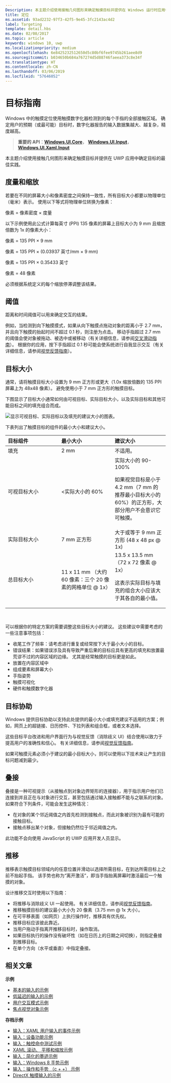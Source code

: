 ```yaml
---
Description: 本主题介绍使用接触几何图形来确定触摸目标并提供在 Windows 运行时应用中确定目标的最佳实践。
title: 定位
ms.assetid: 93ad2232-97f3-42f5-9e45-3fc2143ac4d2
label: Targeting
template: detail.hbs
ms.date: 02/08/2017
ms.topic: article
keywords: windows 10, uwp
ms.localizationpriority: medium
ms.openlocfilehash: 6e8425232512650d5c80bf6fee9745b261aee8d9
ms.sourcegitcommit: b034650b684a767274d5d88746faeea373c8e34f
ms.translationtype: HT
ms.contentlocale: zh-CN
ms.lasthandoff: 03/06/2019
ms.locfileid: "57646052"
---
```

# <a name="guidelines-for-targeting"></a>目标指南


Windows 中的触摸定位使用触摸数字化器检测到的每个手指的全部接触区域。 确定用户的预期（或最可能）目标时，数字化器报告的输入数据集越大、越复杂，精度越高。

> **重要的 API**：[**Windows.UI.Core**](https://msdn.microsoft.com/library/windows/apps/br208383)， [ **Windows.UI.Input**](https://msdn.microsoft.com/library/windows/apps/br242084)， [ **Windows.UI.Xaml.Input**](https://msdn.microsoft.com/library/windows/apps/br227994)

本主题介绍使用接触几何图形来确定触摸目标并提供在 UWP 应用中确定目标的最佳实践。

## <a name="measurements-and-scaling"></a>度量和缩放


若要在不同的屏幕大小和像素密度之间保持一致性，所有目标大小都要以物理单位（毫米）表示。 使用以下等式将物理单位转换为像素：

像素 = 像素密度 × 度量

以下示例使用此公式计算每英寸 (PPI) 135 像素的屏幕上目标大小为 9 mm 且缩放倍数为 1x 的像素大小：

像素 = 135 PPI × 9 mm

像素 = 135 PPI × (0.03937 英寸/mm × 9 mm)

像素 = 135 PPI × 0.35433 英寸

像素 = 48 像素

必须根据系统定义的每个缩放停滞调整该结果。

## <a name="thresholds"></a>阈值


距离和时间阈值可以用来确定交互的结果。

例如，当检测到向下触摸摸式，如果从向下触摸点拖动对象的距离小于 2.7 mm，并且向下触摸的抬起时间不超过 0.1 秒，则注册为点击。 移动手指超过 2.7 mm 的阈值会使对象被拖动、被选中或被移动（有关详细信息，请参阅[交叉滑动指南](guidelines-for-cross-slide.md)）。 根据你的应用，按下手指超过 0.1 秒可能会使系统进行自我显示交互（有关详细信息，请参阅[视觉反馈指南](guidelines-for-visualfeedback.md)）。

## <a name="target-sizes"></a>目标大小


通常，请将触摸目标大小设置为 9 mm 正方形或更大（1.0x 缩放倍数的 135 PPI 屏幕上为 48x48 像素）。 避免使用小于 7 mm 正方形的触摸目标。

下图显示了目标大小通常如何由可视目标、实际目标大小，以及实际目标和其他可能目标之间的填充组合而成。

![显示可视目标、实际目标以及填充的建议大小的图表。](images/targeting-size.png)

下表列出了触摸目标的组件的最小大小和建议大小。

<table>
<colgroup>
<col width="33%" />
<col width="33%" />
<col width="33%" />
</colgroup>
<thead>
<tr class="header">
<th align="left">目标组件</th>
<th align="left">最小大小</th>
<th align="left">建议大小</th>
</tr>
</thead>
<tbody>
<tr class="odd">
<td align="left">填充</td>
<td align="left">2 mm</td>
<td align="left">不适用。</td>
</tr>
<tr class="even">
<td align="left">可视目标大小</td>
<td align="left">&lt;实际大小的 60%</td>
<td align="left">实际大小的 90-100%
<p>如果视觉目标是小于 4.2 mm（7 mm 的推荐最小目标大小的 60%）的正方形，大部分用户不会意识它可触摸。</p></td>
</tr>
<tr class="odd">
<td align="left">实际目标大小</td>
<td align="left">7 mm 正方形</td>
<td align="left">大于或等于 9 mm 正方形 (48 x 48 px @ 1x)</td>
</tr>
<tr class="even">
<td align="left">总目标大小</td>
<td align="left">11 x 11 mm （大约 60 像素：三个 20 像素的网格单位 @ 1x）</td>
<td align="left">13.5 x 13.5 mm （72 x 72 像素 @ 1x）
<p>这表示实际目标与填充的组合大小应该大于其各自的最小值。</p></td>
</tr>
</tbody>
</table>

 

可以根据你的特定方案的需要调整这些目标大小的建议。 这些建议中需要考虑的一些注意事项包括：

-   收尾工作了频率：请考虑进行重复或经常按下大于最小大小的目标。
-   错误结果：如果错误涉及具有导致严重后果的目标应具有更高的填充和放置最荒谬不过的内容区域的边缘。 尤其是经常触摸的目标更是如此。
-   放置在内容区域中
-   组成要素和屏幕大小
-   手指姿势
-   触摸可视化
-   硬件和触摸数字化器

## <a name="targeting-assistance"></a>目标协助


Windows 提供目标协助以支持此处提供的最小大小或填充建议不适用的方案；例如，网页上的超链接、日历控件、下拉列表和组合框，或者文本选择。

这些目标平台改进和用户界面行为与视觉反馈（消除歧义 UI）结合使用以致力于提高用户的准确性和信心。 有关详细信息，请参阅[视觉反馈指南](guidelines-for-visualfeedback.md)。

如果可触摸元素必须小于建议的最小目标大小，则可以使用以下技术来让产生的目标问题减到最少。

## <a name="tethering"></a>叠接


叠接是一种可视提示（从接触点到对象边界矩形的连接器），用于指示用户他们已连接到并且正在与对象进行交互，甚至包括通过输入接触都不能与之联系的对象。 如果符合下列条件，可能会发生这种情况：

-   在对象的某个邻近阈值之内首先检测到接触点，而此对象被识别为最有可能的接触目标。
-   接触点移出某个对象，但接触仍然位于邻近阈值之内。

此功能不会向使用 JavaScript 的 UWP 应用开发人员显示。

## <a name="scrubbing"></a>推移


推移表示触摸目标领域内的任意位置并滑动以选择所需目标，在到达所需目标上之前不抬起手指。 该手势也称为“离开激活”，即当手指抬离屏幕时激活最后一个触摸的对象。

设计推移交互时使用以下指南：

-   将推移与消除歧义 UI 一起使用。 有关详细信息，请参阅[视觉反馈指南](guidelines-for-visualfeedback.md)。
-   推移触摸目标的建议最小大小为 20 像素（3.75 mm @ 1x 大小）。
-   在可平移表面（如网页）上执行操作时，推移具有优先权。
-   推移目标应该彼此靠近。
-   当用户拖动手指离开推移目标时，操作取消。
-   如果目标执行的操作没有破坏性（如在日历上的日期之间切换），则指定叠接到推移目标。
-   在单个方向（水平或垂直）中指定叠接。

## <a name="related-articles"></a>相关文章


**示例**
* [基本的输入的示例](https://go.microsoft.com/fwlink/p/?LinkID=620302)
* [低延迟的输入的示例](https://go.microsoft.com/fwlink/p/?LinkID=620304)
* [用户交互模式示例](https://go.microsoft.com/fwlink/p/?LinkID=619894)
* [焦点视觉对象示例](https://go.microsoft.com/fwlink/p/?LinkID=619895)

**存档示例**
* [输入：XAML 用户输入的事件示例](https://go.microsoft.com/fwlink/p/?linkid=226855)
* [输入：设备功能示例](https://go.microsoft.com/fwlink/p/?linkid=231530)
* [输入：触控命中测试示例](https://go.microsoft.com/fwlink/p/?linkid=231590)
* [XAML 滚动、 平移和缩放示例](https://go.microsoft.com/fwlink/p/?linkid=251717)
* [输入：简化的墨迹示例](https://go.microsoft.com/fwlink/p/?linkid=246570)
* [输入：Windows 8 手势示例](https://go.microsoft.com/fwlink/p/?LinkId=264995)
* [输入：操作和手势 （c + +） 示例](https://go.microsoft.com/fwlink/p/?linkid=231605)
* [DirectX 触摸输入的示例](https://go.microsoft.com/fwlink/p/?LinkID=231627)
 

 




